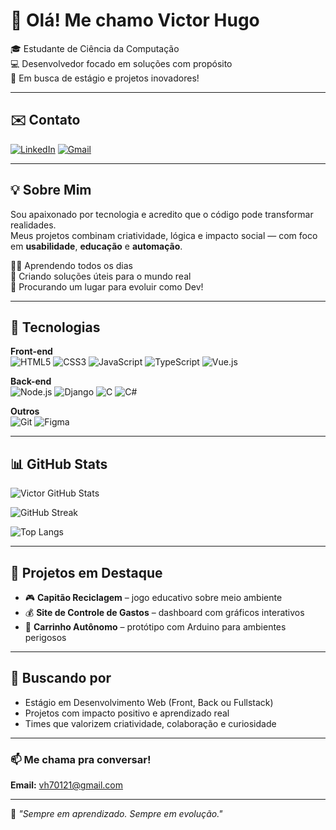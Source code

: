 # 👋 Olá! Me chamo Victor Hugo

🎓 Estudante de Ciência da Computação  
💻 Desenvolvedor focado em soluções com propósito  
🚀 Em busca de estágio e projetos inovadores!

---

## ✉️ Contato

[![LinkedIn](https://img.shields.io/badge/-LinkedIn-0077B5?style=for-the-badge&logo=linkedin&logoColor=white)](www.linkedin.com/in/victor-silva-3858691b8)
[![Gmail](https://img.shields.io/badge/-Gmail-D14836?style=for-the-badge&logo=gmail&logoColor=white)](mailto:vh70121@gmail.com)

---

## 💡 Sobre Mim

Sou apaixonado por tecnologia e acredito que o código pode transformar realidades.  
Meus projetos combinam criatividade, lógica e impacto social — com foco em **usabilidade**, **educação** e **automação**.

👨‍💻 Aprendendo todos os dias  
🌱 Criando soluções úteis para o mundo real  
📌 Procurando um lugar para evoluir como Dev!

---

## 🧰 Tecnologias

**Front-end**  
![HTML5](https://img.shields.io/badge/-HTML5-E34F26?style=for-the-badge&logo=html5&logoColor=white)
![CSS3](https://img.shields.io/badge/-CSS3-1572B6?style=for-the-badge&logo=css3&logoColor=white)
![JavaScript](https://img.shields.io/badge/-JavaScript-F7DF1E?style=for-the-badge&logo=javascript&logoColor=black)
![TypeScript](https://img.shields.io/badge/-TypeScript-007ACC?style=for-the-badge&logo=typescript&logoColor=white)
![Vue.js](https://img.shields.io/badge/-Vue.js-35495E?style=for-the-badge&logo=vue.js&logoColor=4FC08D)

**Back-end**  
![Node.js](https://img.shields.io/badge/-Node.js-43853D?style=for-the-badge&logo=node.js&logoColor=white)
![Django](https://img.shields.io/badge/-Django-092E20?style=for-the-badge&logo=django&logoColor=white)
![C](https://img.shields.io/badge/-C-00599C?style=for-the-badge&logo=c&logoColor=white)
![C#](https://img.shields.io/badge/-C%23-239120?style=for-the-badge&logo=c-sharp&logoColor=white)

**Outros**  
![Git](https://img.shields.io/badge/-Git-F05032?style=for-the-badge&logo=git&logoColor=white)
![Figma](https://img.shields.io/badge/-Figma-F24E1E?style=for-the-badge&logo=figma&logoColor=white)

---

## 📊 GitHub Stats

![Victor GitHub Stats](https://github-readme-stats.vercel.app/api?username=vi73458&show_icons=true&theme=gotham)

![GitHub Streak](https://streak-stats.demolab.com?user=vi73458&theme=gotham&hide_border=true)

![Top Langs](https://github-readme-stats.vercel.app/api/top-langs/?username=vi73458&layout=compact&theme=gotham)

---

## 🌟 Projetos em Destaque

- 🎮 **Capitão Reciclagem** – jogo educativo sobre meio ambiente  
- 💰 **Site de Controle de Gastos** – dashboard com gráficos interativos  
- 🔬 **Carrinho Autônomo** – protótipo com Arduino para ambientes perigosos

---

## 🚀 Buscando por

- Estágio em Desenvolvimento Web (Front, Back ou Fullstack)  
- Projetos com impacto positivo e aprendizado real  
- Times que valorizem criatividade, colaboração e curiosidade

---

### 📫 Me chama pra conversar!
**Email:** [vh70121@gmail.com](mailto:vh70121@gmail.com)

---

🧠 *"Sempre em aprendizado. Sempre em evolução."*
